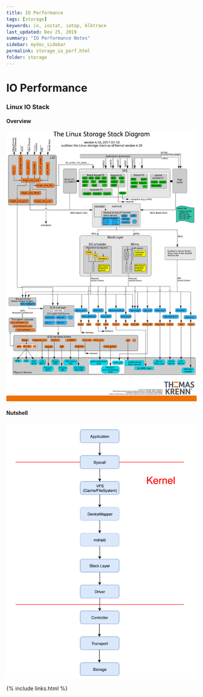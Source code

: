 ```yaml
---
title: IO Performance
tags: [storage]
keywords: io, iostat, iotop, blktrace 
last_updated: Dev 25, 2019
summary: "IO Performance Notes"
sidebar: mydoc_sidebar
permalink: storage_io_perf.html
folder: storage
---
```


IO Performance
======

### Linux IO Stack

#### Overview  
[![Linux IO Stack](images/storage/Linux-storage-stack-diagram_v4.10.png)](https://www.thomas-krenn.com/en/wiki/Linux_Storage_Stack_Diagram)

#### Nutshell  
![Linux IO Nutshell](images/storage/io.png)

{% include links.html %}
